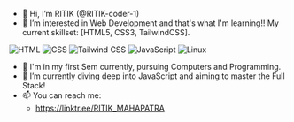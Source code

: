 - 👋 Hi, I’m RITIK (@RITIK-coder-1)
- 👀 I’m interested in Web Development and that's what I'm learning!! My current skillset: [HTML5, CSS3, TailwindCSS].

![HTML](https://img.shields.io/badge/-HTML-E34F26?style=flat-square&logo=html5&logoColor=white)
![CSS](https://img.shields.io/badge/-CSS-1572B6?style=flat-square&logo=css3&logoColor=white)
![Tailwind CSS](https://img.shields.io/badge/-Tailwind_CSS-38B2AC?style=flat-square&logo=tailwind-css&logoColor=white)
![JavaScript](https://img.shields.io/badge/-JavaScript-F7DF1E?style=flat-square&logo=javascript&logoColor=black)
![Linux](https://img.shields.io/badge/-Linux-000000?style=flat-square&logo=linux&logoColor=white)

- 🌱 I'm in my first Sem currently, pursuing Computers and Programming. 
- 🌱 I’m currently diving deep into JavaScript and aiming to master the Full Stack!
- 📫 You can reach me:
   - https://linktr.ee/RITIK_MAHAPATRA

